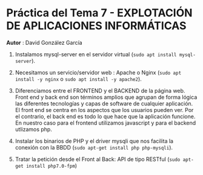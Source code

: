 # Práctica del Tema 7 - EXPLOTACIÓN DE APLICACIONES INFORMÁTICAS

**Autor** : David González García

1. Instalamos mysql-server en el servidor virtual (`sudo apt install mysql-server`).

2. Necesitamos un servicio/servidor web : Apache o Nginx (`sudo apt install -y nginx` o `sudo apt install -y apache2`).

3. Diferenciamos entre el FRONTEND y el BACKEND de la página web.
    Front end y back end son términos amplios que agrupan de forma lógica las diferentes tecnologías y capas de software de cualquier aplicación. El front end se centra en los aspectos que los usuarios pueden ver. Por el contrario, el back end es todo lo que hace que la aplicación funcione. 
En nuestro caso para el frontend utilizamos javascript y para el backend utlizamos php.

4. Instalar los binarios de PHP y el driver mysqli que nos facilita la conexión con la BBDD (`sudo apt-get install php php-mysqli`).

5. Tratar la petición desde el Front al Back: API de tipo RESTful (`sudo apt-get install php7.0-fpm`)
